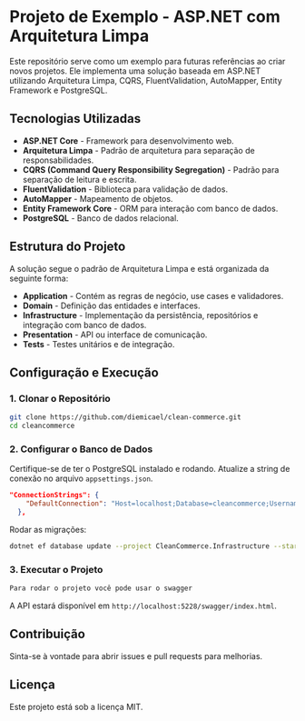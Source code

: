 # Projeto de Exemplo - ASP.NET com Arquitetura Limpa

Este repositório serve como um exemplo para futuras referências ao criar novos projetos. Ele implementa uma solução baseada em ASP.NET utilizando Arquitetura Limpa, CQRS, FluentValidation, AutoMapper, Entity Framework e PostgreSQL.

## Tecnologias Utilizadas
- **ASP.NET Core** - Framework para desenvolvimento web.
- **Arquitetura Limpa** - Padrão de arquitetura para separação de responsabilidades.
- **CQRS (Command Query Responsibility Segregation)** - Padrão para separação de leitura e escrita.
- **FluentValidation** - Biblioteca para validação de dados.
- **AutoMapper** - Mapeamento de objetos.
- **Entity Framework Core** - ORM para interação com banco de dados.
- **PostgreSQL** - Banco de dados relacional.

## Estrutura do Projeto
A solução segue o padrão de Arquitetura Limpa e está organizada da seguinte forma:

- **Application** - Contém as regras de negócio, use cases e validadores.
- **Domain** - Definição das entidades e interfaces.
- **Infrastructure** - Implementação da persistência, repositórios e integração com banco de dados.
- **Presentation** - API ou interface de comunicação.
- **Tests** - Testes unitários e de integração.

## Configuração e Execução
### 1. Clonar o Repositório
```sh
git clone https://github.com/diemicael/clean-commerce.git
cd cleancommerce
```

### 2. Configurar o Banco de Dados
Certifique-se de ter o PostgreSQL instalado e rodando. Atualize a string de conexão no arquivo `appsettings.json`.

```json
"ConnectionStrings": {
    "DefaultConnection": "Host=localhost;Database=cleancommerce;Username=postgres;Password=sua-senha"
  },
```

Rodar as migrações:
```sh
dotnet ef database update --project CleanCommerce.Infrastructure --startup-project CleanCommerce.API
```

### 3. Executar o Projeto
```sh
Para rodar o projeto você pode usar o swagger
```
A API estará disponível em `http://localhost:5228/swagger/index.html`.

## Contribuição
Sinta-se à vontade para abrir issues e pull requests para melhorias.

## Licença
Este projeto está sob a licença MIT.

